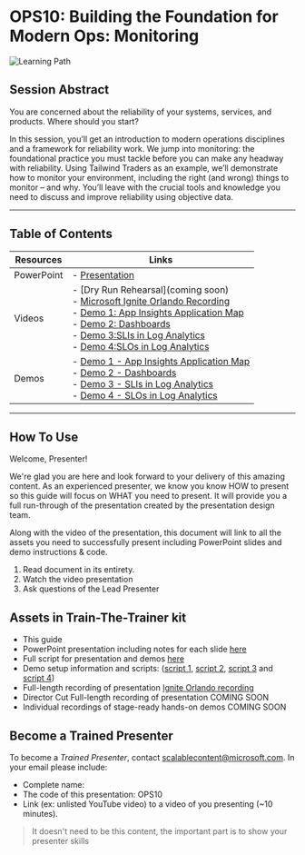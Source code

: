 # OPS10: Building the Foundation for Modern Ops: Monitoring

![Learning Path](https://img.shields.io/badge/Learning%20Path-OPS-fe5e00?logo=microsoft)

## Session Abstract

You are concerned about the reliability of your systems, services, and products. Where should you start?

In this session, you’ll get an introduction to modern operations disciplines and a framework for reliability work. We jump into monitoring: the foundational practice you must tackle before you can make any headway with reliability. Using Tailwind Traders as an example, we’ll demonstrate how to monitor your environment, including the right (and wrong) things to monitor – and why. You’ll leave with the crucial tools and knowledge you need to discuss and improve reliability using objective data.

---

## Table of Contents

| Resources          | Links  |
|-------------------|----------------------------------|
| PowerPoint        | - [Presentation](presentations.md)  |
| Videos            | - [Dry Run Rehearsal](coming soon) <br/>- [Microsoft Ignite Orlando Recording](https://myignite.techcommunity.microsoft.com/sessions/82996) <br/> - [Demo 1: App Insights Application Map](https://globaleventcdn.blob.core.windows.net/assets/ops/ops10/video/Demo1-ApplicationMap.mp4) <br/>- [Demo 2: Dashboards](https://globaleventcdn.blob.core.windows.net/assets/ops/ops10/video/Demo2-Dashboards.mp4) <br/>- [Demo 3:SLIs in Log Analytics](https://globaleventcdn.blob.core.windows.net/assets/ops/ops10/video/Demo3-SLI.mp4) <br/>- [Demo 4:SLOs in Log Analytics](https://globaleventcdn.blob.core.windows.net/assets/ops/ops10/video/Demo4-SLO.mp4)|
| Demos             | - [Demo 1 - App Insights Application Map](./demos/demo1.md) <br/> - [Demo 2 - Dashboards](./demos/demo2.md) <br/> - [Demo 3 - SLIs in Log Analytics](./demos/demo3.md) <br/> - [Demo 4 - SLOs in Log Analytics](./demos/demo4.md) <br/>

---

## How To Use

Welcome, Presenter!

We're glad you are here and look forward to your delivery of this amazing content. As an experienced presenter, we know you know HOW to present so this guide will focus on WHAT you need to present. It will provide you a full run-through of the presentation created by the presentation design team.

Along with the video of the presentation, this document will link to all the assets you need to successfully present including PowerPoint slides and demo instructions &
code.

1. Read document in its entirety.
2. Watch the video presentation
3. Ask questions of the Lead Presenter

## Assets in Train-The-Trainer kit

- This guide
- PowerPoint presentation including notes for each slide [here](./presentations.md)
- Full script for presentation and demos [here](./scripts/main.md)
- Demo setup information and scripts: ([script 1](./demos/demo1.md), [script 2](./demos/demo2.md), [script 3](./demos/demo3.md) and [script 4](./demos/demo4.md))
- Full-length recording of presentation [Ignite Orlando recording](https://myignite.techcommunity.microsoft.com/sessions?q=OPS10)
- Director Cut Full-length recording of presentation  COMING SOON
- Individual recordings of stage-ready hands-on demos COMING SOON

## Become a Trained Presenter

To become a *Trained Presenter*, contact [scalablecontent@microsoft.com](mailto:scalablecontent@microsoft.com). In your email please include:

- Complete name:
- The code of this presentation: OPS10
- Link (ex: unlisted YouTube video) to a video of you presenting (~10 minutes).

> It doesn't need to be this content, the important part is to show your presenter skills

